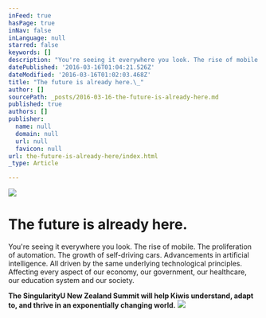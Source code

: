 ```yaml
---
inFeed: true
hasPage: true
inNav: false
inLanguage: null
starred: false
keywords: []
description: "You're seeing it everywhere you look. The rise of mobile. The proliferation of automation. The growth of self-driving cars. Advancements in artificial intelligence. All driven by the same underlying technological principles. Affecting every aspect of our economy, our government, our healthcare, our education system and\_our society."
datePublished: '2016-03-16T01:04:21.526Z'
dateModified: '2016-03-16T01:02:03.468Z'
title: "The future is already here.\_"
author: []
sourcePath: _posts/2016-03-16-the-future-is-already-here.md
published: true
authors: []
publisher:
  name: null
  domain: null
  url: null
  favicon: null
url: the-future-is-already-here/index.html
_type: Article

---
```

![](https://the-grid-user-content.s3-us-west-2.amazonaws.com/2f0f56b4-158d-430c-9a92-5fee5d9c73b0.png)

# The future is already here. 

You're seeing it everywhere you look. The rise of mobile. The proliferation of automation. The growth of self-driving cars. Advancements in artificial intelligence. All driven by the same underlying technological principles. Affecting every aspect of our economy, our government, our healthcare, our education system and our society.

**The SingularityU New Zealand Summit will help Kiwis understand, adapt to, and thrive in an exponentially changing world.**
![](https://the-grid-user-content.s3-us-west-2.amazonaws.com/ed939a9d-c3bd-440c-85ff-bd87b09c2ed3.jpg)
